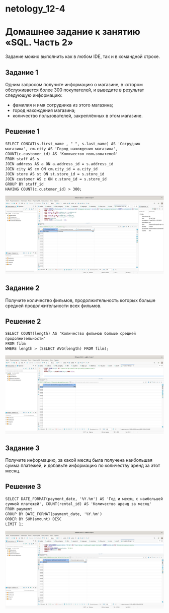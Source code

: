 # netology_12-4
# Домашнее задание к занятию «SQL. Часть 2»

Задание можно выполнить как в любом IDE, так и в командной строке.

## Задание 1

Одним запросом получите информацию о магазине, в котором обслуживается более 300 покупателей, и выведите в результат следующую информацию:
* фамилия и имя сотрудника из этого магазина;
* город нахождения магазина;
* количество пользователей, закреплённых в этом магазине.

## Решение 1
```
SELECT CONCAT(s.first_name , " ", s.last_name) AS 'Сотрудник магазина', cm.city AS 'Город нахождения магазина', COUNT(c.customer_id) AS 'Количество пользователей'
FROM staff AS s
JOIN address AS a ON a.address_id = s.address_id
JOIN city AS cm ON cm.city_id = a.city_id
JOIN store AS st ON st.store_id = s.store_id
JOIN customer AS c ON c.store_id = s.store_id
GROUP BY staff_id
HAVING COUNT(c.customer_id) > 300;
```
![](https://github.com/eskin-igor/netology_12-4/blob/main/12-4/12-04-01-1.JPG)
 
## Задание 2

Получите количество фильмов, продолжительность которых больше средней продолжительности всех фильмов.

## Решение 2
```
SELECT COUNT(length) AS 'Количество фильмов больше средней продолжительности'
FROM film
WHERE length > (SELECT AVG(length) FROM film);
```
![](https://github.com/eskin-igor/netology_12-4/blob/main/12-4/12-04-02-1.JPG)

## Задание 3

Получите информацию, за какой месяц была получена наибольшая сумма платежей, и добавьте информацию по количеству аренд за этот месяц.

## Решение 3
```
SELECT DATE_FORMAT(payment_date, '%Y.%m') AS 'Год и месяц c наибольшей суммой платежей', COUNT(rental_id) AS 'Количество аренд за месяц'
FROM payment
GROUP BY DATE_FORMAT(payment_date, '%Y.%m')
ORDER BY SUM(amount) DESC
LIMIT 1;
```
![](https://github.com/eskin-igor/netology_12-4/blob/main/12-4/12-04-03-1.JPG)

